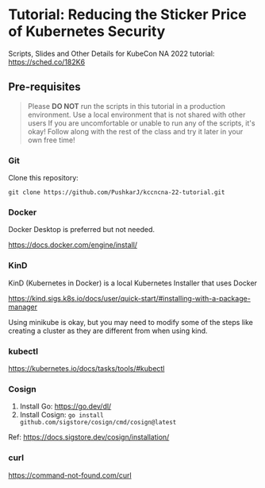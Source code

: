 # Tutorial: Reducing the Sticker Price of Kubernetes Security

Scripts, Slides and Other Details for KubeCon NA 2022 tutorial: https://sched.co/182K6

## Pre-requisites

> Please **DO NOT** run the scripts in this tutorial in a production environment. 
> Use a local environment that is not shared with other users
> If you are uncomfortable or unable to run any of the scripts, it's okay! 
> Follow along with the rest of the class and try it later in your own free time!

### Git

Clone this repository: 

```
git clone https://github.com/PushkarJ/kccncna-22-tutorial.git
```

### Docker

Docker Desktop is preferred but not needed. 

https://docs.docker.com/engine/install/

### KinD

KinD (Kubernetes in Docker) is a local Kubernetes Installer that uses Docker 

https://kind.sigs.k8s.io/docs/user/quick-start/#installing-with-a-package-manager

Using minikube is okay, but you may need to modify some of the steps like creating a cluster as they are different from when using kind.

### kubectl

https://kubernetes.io/docs/tasks/tools/#kubectl

### Cosign

1. Install Go: https://go.dev/dl/
2. Install Cosign: `go install github.com/sigstore/cosign/cmd/cosign@latest`

Ref: https://docs.sigstore.dev/cosign/installation/

### curl

https://command-not-found.com/curl


